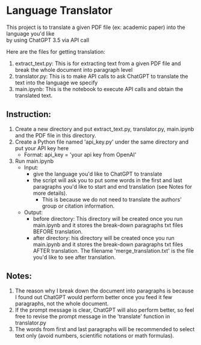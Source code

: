 # Language Translator

This project is to translate a given PDF file (ex: academic paper) into the language you'd like </br>
by using ChatGPT 3.5 via API call

Here are the files for getting translation:

1. extract_text.py: This is for extracting text from a given PDF file and break the whole document into paragraph level
2. translator.py: This is to make API calls to ask ChatGPT to translate the text into the language we
specify
3. main.ipynb: This is the notebook to execute API calls and obtain the translated text.

## Instruction:

1. Create a new directory and put extract_text.py, translator.py, main.ipynb and the PDF file in this directory.
2. Create a Python file named 'api_key.py' under the same directory and put your API key here
    - Format: api_key =  'your api key from OpenAI'
3. Run main.ipynb
    - Input: 
        - give the language you'd like to ChatGPT to translate
        - the script will ask you to put some words in the first and last paragraphs you'd like to start and end translation (see Notes for more details).
            - This is because we do not need to translate the authors' group or citation information.
    - Output:
        - before directory: This directory will be created once you run main.ipynb and it stores the break-down paragraphs txt files BEFORE translation.
        - after directory: his directory will be created once you run main.ipynb and it stores the break-down paragraphs txt files AFTER translation. The filename 'merge_translation.txt' is the file you'd like to see after translation.

## Notes:

1. The reason why I break down the document into paragraphs is because I found out ChatGPT would perform better once you feed it few paragraphs, not the whole document.
2. If the prompt message is clear, ChatGPT will also perform better, so feel free to revise the prompt message in the 'translate' function in translator.py
3. The words from first and last paragraphs will be recommended to select text only (avoid numbers, scientific notations or math formulas).
